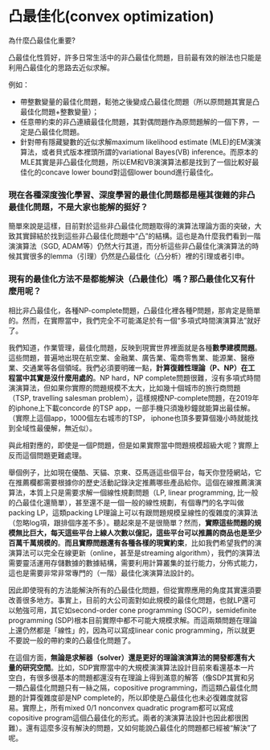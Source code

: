 # 凸最佳化(convex optimization)

為什麼凸最佳化重要?


凸最佳化性質好，許多日常生活中的非凸最佳化問題，目前最有效的辦法也只能是利用凸最佳化的思路去近似求解。

例如：

* 帶整數變量的最佳化問題，鬆弛之後變成凸最佳化問題（所以原問題其實是凸最佳化問題+整數變量）；
* 任意帶約束的非凸連續最佳化問題，其對偶問題作為原問題解的一個下界，一定是凸最佳化問題。
* 針對帶有隱藏變數的近似求解maximum likelihood estimate (MLE)的EM演演算法，或者貝式版本裡頭所謂的variational Bayes(VB) inference。而原本的MLE其實是非凸最佳化問題，所以EM和VB演演算法都是找到了一個比較好最佳化的concave lower bound對這個lower bound進行最佳化。

### 現在各種深度強化學習、深度學習的最佳化問題都是極其復雜的非凸最佳化問題，不是大家也能解的挺好？

簡單來說是這樣，目前對於這些非凸最佳化問題取得的演算法理論方面的突破，大致其實歸結於找到這些非凸最佳化問題中“凸”的結構。這也是為什麼我們看到一階演演算法（SGD, ADAM等）仍然大行其道，而分析這些非凸最佳化演演算法的時候其實很多的lemma（引理）仍然是凸最佳化（凸分析）裡的引理或者引申。

### 現有的最佳化方法不是都能解決（凸最佳化）嗎？那凸最佳化又有什麼用呢？

相比非凸最佳化，各種NP-complete問題，凸最佳化裡各種P問題，那肯定是簡單的。然而，在實際當中，我們完全不可能滿足於有一個“多項式時間演演算法”就好了。

我們知道，作業管理，最佳化問題，反映到現實世界裡面就是各種**數學建模問題**。這些問題，普遍地出現在航空業、金融業、廣告業、電商零售業、能源業、醫療業、交通業等各個領域。我們必須要明確一點，**計算復雜性理論（P、NP）在工程當中其實是沒什麼用處的**。NP hard，NP complete問題很難，沒有多項式時間演演算法，但如果你實際的問題規模不太大，比如幾十個城市的旅行商問題（TSP, travelling salesman problem），這樣規模NP-complete問題，在2019年的iphone上下載concorde 的TSP app，一部手機只須幾秒鐘就能算出最佳解。（實際上這個app，1000個左右城市的TSP， iphone也頂多要算個幾小時就能找到全域性最優解，無近似）。

與此相對應的，即使是一個P問題，但是如果實際當中問題規模超級大呢？實際上反而這個問題更難處理。

舉個例子，比如現在優酷、天貓、京東、亞馬遜這些個平台，每天你登陸網站，它在推薦欄都需要根據你的歷史活動記錄決定推薦哪些產品給你。這個在線推薦演演算法，本質上只是需要求解一個線性規劃問題（LP, linear programming, 比一般的凸最佳化還簡單），甚至還不是一個一般的線性規劃，有個專門的名字叫做packing LP，這類packing LP理論上可以有跟問題規模呈線性的復雜度的演算法（忽略log項，跟排個序差不多）。聽起來是不是很簡單？然而，**實際這些問題的規模無比巨大，每天這些平台上線人次數以億記，這些平台可以推薦的商品也是至少百萬千萬規模的**。**而且實際問題還有各種各樣的現實約束**，比如我們希望我們的演演算法可以完全在線更新（online，甚至是streaming algorithm），我們的演算法需要靈活運用存儲數據的數據結構，需要利用計算叢集的並行能力，分佈式能力，這也是需要非常非常專門的（一階）最佳化演演算法設計的。

因此即使現有的方法能解決所有的凸最佳化問題，但從實際應用的角度其實還須要改善很多地方。事實上，目前的大公司面對如此規模的最佳化問題，也就LP還可以勉強可用，其它如second-order cone programming (SOCP)，semidefinite programming (SDP)根本目前實際中都不可能大規模求解。而這兩類問題在理論上還仍然都是「線性」的，因為可以寫成linear conic programming，所以就更不要說一般的帶約束的凸最佳化問題了。

在這個方面，**無論是求解器（solver）還是更好的理論演演算法的開發都還有大量的研究空間**。比如，SDP實際當中的大規模演演算法設計目前來看還基本一片空白，有很多很基本的問題都還沒有在理論上得到滿意的解答（像SDP其實和另一類凸最佳化問題只有一絲之隔，copositive programming，而這類凸最佳化問題的計算復雜度卻是NP complete的，所以即使是凸最佳化也未必復雜度就容易。實際上，所有mixed 0/1 nonconvex quadratic program都可以寫成copositive program這個凸最佳化的形式。兩者的演演算法設計也因此都很困難）。還有這麼多沒有解決的問題，又如何能說凸最佳化的問題都已經被“解決”了呢。
